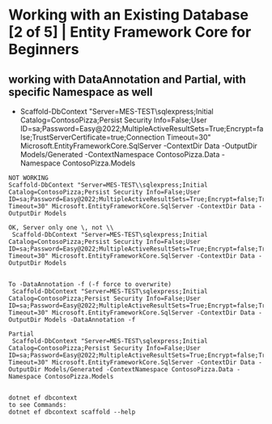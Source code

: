 # Working with an Existing Database [2 of 5] | Entity Framework Core for Beginners

## working with DataAnnotation and Partial, with specific Namespace as well
-  Scaffold-DbContext "Server=MES-TEST\sqlexpress;Initial Catalog=ContosoPizza;Persist Security Info=False;User ID=sa;Password=Easy@2022;MultipleActiveResultSets=True;Encrypt=false;TrustServerCertificate=true;Connection Timeout=30" Microsoft.EntityFrameworkCore.SqlServer -ContextDir Data -OutputDir Models/Generated -ContextNamespace ContosoPizza.Data -Namespace ContosoPizza.Models


```
NOT WORKING 
Scaffold-DbContext "Server=MES-TEST\\sqlexpress;Initial Catalog=ContosoPizza;Persist Security Info=False;User ID=sa;Password=Easy@2022;MultipleActiveResultSets=True;Encrypt=false;TrustServerCertificate=true;Connection Timeout=30" Microsoft.EntityFrameworkCore.SqlServer -ContextDir Data -OutputDir Models
 
OK, Server only one \, not \\
 Scaffold-DbContext "Server=MES-TEST\sqlexpress;Initial Catalog=ContosoPizza;Persist Security Info=False;User ID=sa;Password=Easy@2022;MultipleActiveResultSets=True;Encrypt=false;TrustServerCertificate=true;Connection Timeout=30" Microsoft.EntityFrameworkCore.SqlServer -ContextDir Data -OutputDir Models
 

To -DataAnnotation -f (-f force to overwrite)
 Scaffold-DbContext "Server=MES-TEST\sqlexpress;Initial Catalog=ContosoPizza;Persist Security Info=False;User ID=sa;Password=Easy@2022;MultipleActiveResultSets=True;Encrypt=false;TrustServerCertificate=true;Connection Timeout=30" Microsoft.EntityFrameworkCore.SqlServer -ContextDir Data -OutputDir Models -DataAnnotation -f

Partial
 Scaffold-DbContext "Server=MES-TEST\sqlexpress;Initial Catalog=ContosoPizza;Persist Security Info=False;User ID=sa;Password=Easy@2022;MultipleActiveResultSets=True;Encrypt=false;TrustServerCertificate=true;Connection Timeout=30" Microsoft.EntityFrameworkCore.SqlServer -ContextDir Data -OutputDir Models/Generated -ContextNamespace ContosoPizza.Data -Namespace ContosoPizza.Models


dotnet ef dbcontext 
to see Commands:
dotnet ef dbcontext scaffold --help

```
